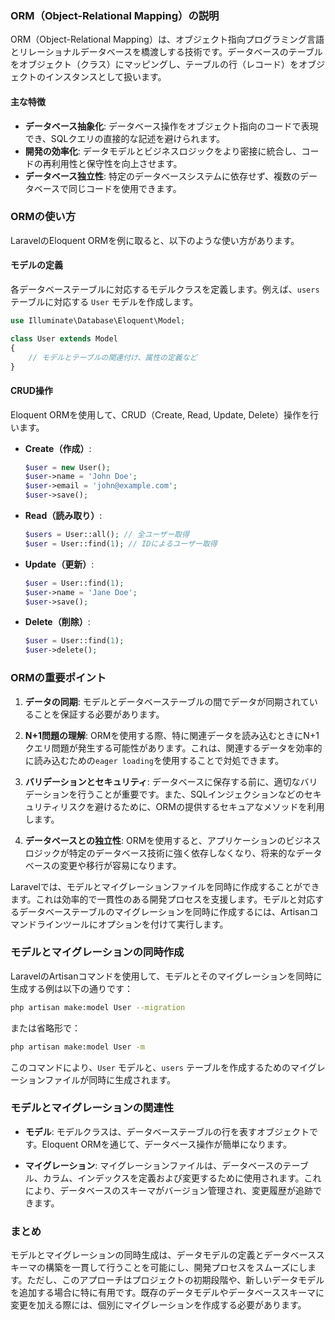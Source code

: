 ### ORM（Object-Relational Mapping）の説明

ORM（Object-Relational Mapping）は、オブジェクト指向プログラミング言語とリレーショナルデータベースを橋渡しする技術です。データベースのテーブルをオブジェクト（クラス）にマッピングし、テーブルの行（レコード）をオブジェクトのインスタンスとして扱います。

#### 主な特徴

- **データベース抽象化**: データベース操作をオブジェクト指向のコードで表現でき、SQLクエリの直接的な記述を避けられます。
- **開発の効率化**: データモデルとビジネスロジックをより密接に統合し、コードの再利用性と保守性を向上させます。
- **データベース独立性**: 特定のデータベースシステムに依存せず、複数のデータベースで同じコードを使用できます。

### ORMの使い方

LaravelのEloquent ORMを例に取ると、以下のような使い方があります。

#### モデルの定義

各データベーステーブルに対応するモデルクラスを定義します。例えば、`users` テーブルに対応する `User` モデルを作成します。

```php
use Illuminate\Database\Eloquent\Model;

class User extends Model
{
    // モデルとテーブルの関連付け、属性の定義など
}
```

#### CRUD操作

Eloquent ORMを使用して、CRUD（Create, Read, Update, Delete）操作を行います。

- **Create（作成）**:
    ```php
    $user = new User();
    $user->name = 'John Doe';
    $user->email = 'john@example.com';
    $user->save();
    ```

- **Read（読み取り）**:
    ```php
    $users = User::all(); // 全ユーザー取得
    $user = User::find(1); // IDによるユーザー取得
    ```

- **Update（更新）**:
    ```php
    $user = User::find(1);
    $user->name = 'Jane Doe';
    $user->save();
    ```

- **Delete（削除）**:
    ```php
    $user = User::find(1);
    $user->delete();
    ```

### ORMの重要ポイント

1. **データの同期**: モデルとデータベーステーブルの間でデータが同期されていることを保証する必要があります。

2. **N+1問題の理解**: ORMを使用する際、特に関連データを読み込むときにN+1クエリ問題が発生する可能性があります。これは、関連するデータを効率的に読み込むための`eager loading`を使用することで対処できます。

3. **バリデーションとセキュリティ**: データベースに保存する前に、適切なバリデーションを行うことが重要です。また、SQLインジェクションなどのセキュリティリスクを避けるために、ORMの提供するセキュアなメソッドを利用します。

4. **データベースとの独立性**: ORMを使用すると、アプリケーションのビジネスロジックが特定のデータベース技術に強く依存しなくなり、将来的なデータベースの変更や移行が容易になります。


Laravelでは、モデルとマイグレーションファイルを同時に作成することができます。これは効率的で一貫性のある開発プロセスを支援します。モデルと対応するデータベーステーブルのマイグレーションを同時に作成するには、Artisanコマンドラインツールにオプションを付けて実行します。

### モデルとマイグレーションの同時作成

LaravelのArtisanコマンドを使用して、モデルとそのマイグレーションを同時に生成する例は以下の通りです：

```bash
php artisan make:model User --migration
```

または省略形で：

```bash
php artisan make:model User -m
```

このコマンドにより、`User` モデルと、`users` テーブルを作成するためのマイグレーションファイルが同時に生成されます。

### モデルとマイグレーションの関連性

- **モデル**: モデルクラスは、データベーステーブルの行を表すオブジェクトです。Eloquent ORMを通じて、データベース操作が簡単になります。

- **マイグレーション**: マイグレーションファイルは、データベースのテーブル、カラム、インデックスを定義および変更するために使用されます。これにより、データベースのスキーマがバージョン管理され、変更履歴が追跡できます。

### まとめ

モデルとマイグレーションの同時生成は、データモデルの定義とデータベーススキーマの構築を一貫して行うことを可能にし、開発プロセスをスムーズにします。ただし、このアプローチはプロジェクトの初期段階や、新しいデータモデルを追加する場合に特に有用です。既存のデータモデルやデータベーススキーマに変更を加える際には、個別にマイグレーションを作成する必要があります。
